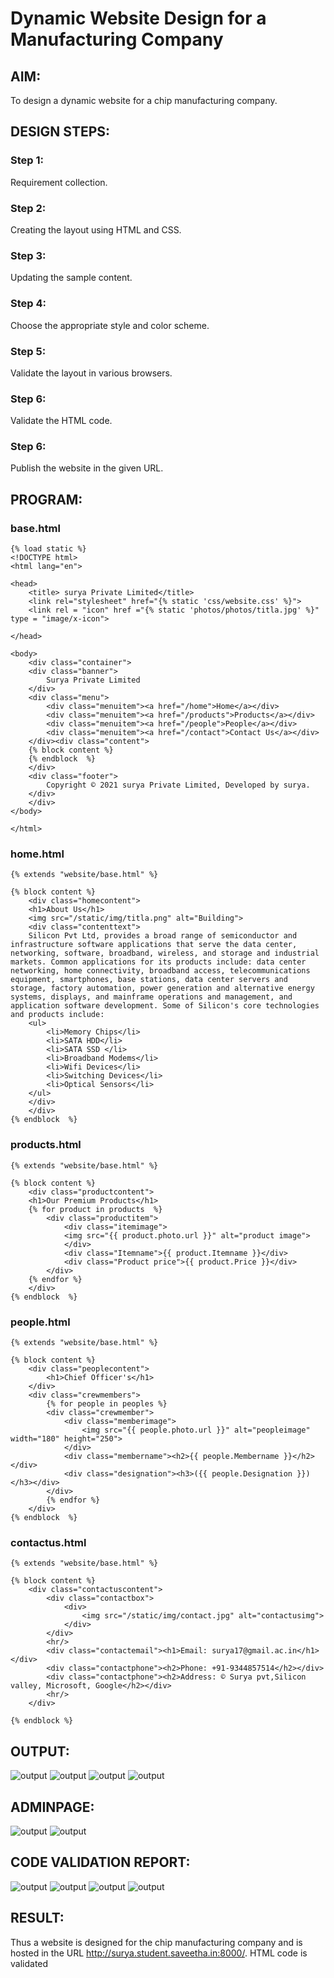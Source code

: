 # Dynamic Website Design for a Manufacturing Company
## AIM:
To design a dynamic website for a chip manufacturing company.


## DESIGN STEPS:
### Step 1: 
Requirement collection.
### Step 2:
Creating the layout using HTML and CSS.
### Step 3:
Updating the sample content.
### Step 4:
Choose the appropriate style and color scheme.
### Step 5:
Validate the layout in various browsers.
### Step 6:
Validate the HTML code.
### Step 6:
Publish the website in the given URL.

## PROGRAM:

### base.html
```
{% load static %}
<!DOCTYPE html>
<html lang="en">

<head>
    <title> surya Private Limited</title>
    <link rel="stylesheet" href="{% static 'css/website.css' %}">
    <link rel = "icon" href ="{% static 'photos/photos/titla.jpg' %}" type = "image/x-icon"> 
              
</head>

<body>
    <div class="container">
    <div class="banner">
        Surya Private Limited
    </div>
    <div class="menu">
        <div class="menuitem"><a href="/home">Home</a></div> 
        <div class="menuitem"><a href="/products">Products</a></div> 
        <div class="menuitem"><a href="/people">People</a></div>
        <div class="menuitem"><a href="/contact">Contact Us</a></div> 
    </div><div class="content">
    {% block content %}    
    {% endblock  %}
    </div>
    <div class="footer">
        Copyright © 2021 surya Private Limited, Developed by surya.
    </div>
    </div>
</body>

</html>
```

### home.html
```
{% extends "website/base.html" %}

{% block content %}
    <div class="homecontent">    
    <h1>About Us</h1>
    <img src="/static/img/titla.png" alt="Building">
    <div class="contenttext">
    Silicon Pvt Ltd, provides a broad range of semiconductor and infrastructure software applications that serve the data center, networking, software, broadband, wireless, and storage and industrial markets. Common applications for its products include: data center networking, home connectivity, broadband access, telecommunications equipment, smartphones, base stations, data center servers and storage, factory automation, power generation and alternative energy systems, displays, and mainframe operations and management, and application software development. Some of Silicon's core technologies and products include:
    <ul>
        <li>Memory Chips</li>
        <li>SATA HDD</li>
        <li>SATA SSD </li>
        <li>Broadband Modems</li>
        <li>Wifi Devices</li>
        <li>Switching Devices</li>
        <li>Optical Sensors</li>
    </ul> 
    </div>
    </div>
{% endblock  %}
```

### products.html
```
{% extends "website/base.html" %}

{% block content %}
    <div class="productcontent">    
    <h1>Our Premium Products</h1>
    {% for product in products  %}
        <div class="productitem"> 
            <div class="itemimage">
            <img src="{{ product.photo.url }}" alt="product image">
            </div>
            <div class="Itemname">{{ product.Itemname }}</div>
            <div class="Product price">{{ product.Price }}</div>
        </div>
    {% endfor %}
    </div>
{% endblock  %}
```

### people.html
```
{% extends "website/base.html" %}

{% block content %}
    <div class="peoplecontent">
        <h1>Chief Officer's</h1>
    </div>
    <div class="crewmembers">
        {% for people in peoples %}
        <div class="crewmember">
            <div class="memberimage">
                <img src="{{ people.photo.url }}" alt="peopleimage" width="180" height="250">
            </div>
            <div class="membername"><h2>{{ people.Membername }}</h2></div>
            <div class="designation"><h3>({{ people.Designation }})</h3></div>
        </div>
        {% endfor %}
    </div>
{% endblock  %}
```

### contactus.html
```
{% extends "website/base.html" %}

{% block content %}
    <div class="contactuscontent">
        <div class="contactbox">
            <div>
                <img src="/static/img/contact.jpg" alt="contactusimg">
            </div>
        </div>
        <hr/>
        <div class="contactemail"><h1>Email: surya17@gmail.ac.in</h1></div>
        <div class="contactphone"><h2>Phone: +91-9344857514</h2></div>
        <div class="contactphone"><h2>Address: © Surya pvt,Silicon valley, Microsoft, Google</h2></div>
        <hr/>
    </div>

{% endblock %}
```

## OUTPUT:
![output](./static/img/home.png)
![output](./static/img/product.png)
![output](./static/img/people.png)
![output](./static/img/contactus.png)

## ADMINPAGE:
![output](./static/img/home.png)
![output](./static/img/product.png)

## CODE VALIDATION REPORT:
![output](./static/img/home.val.png)
![output](./static/img/product.val.png)
![output](./static/img/people.val.png)
![output](./static/img/contact.val.png)

## RESULT:
Thus a website is designed for the chip manufacturing company and is hosted in the URL http://surya.student.saveetha.in:8000/. HTML code is validated